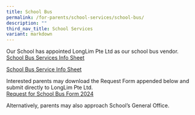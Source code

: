 ```yaml
---
title: School Bus
permalink: /for-parents/school-services/school-bus/
description: ""
third_nav_title: School Services
variant: markdown
---
```

Our School has appointed LongLim Pte Ltd as our school bus vendor. <br>
[School Bus Services Info Sheet](https://drive.google.com/file/d/153CxcRh4hfJH4lpt92SanYk28sy7mXiG/view?usp=sharing) 

  [School Bus Service Info Sheet](/files/School%20bus%20service/School_Bus_Service_Info_Sheet.pdf)

Interested parents may download the Request Form appended below and submit directly to LongLim Pte Ltd. <br>
[Request for School Bus Form 2024](https://drive.google.com/file/d/1oCXqwiYVwmAqtjHPpTOl9Xi9RXc3KsU2/view?usp=sharing)

  

Alternatively, parents may also approach School’s General Office.